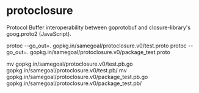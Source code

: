 protoclosure
============

Protocol Buffer interoperability between goprotobuf and closure-library's
goog.proto2 (JavaScript).

protoc --go_out=. gopkg.in/samegoal/protoclosure.v0/test.proto
protoc --go_out=. gopkg.in/samegoal/protoclosure.v0/package_test.proto

mv gopkg.in/samegoal/protoclosure.v0/test.pb.go gopkg.in/samegoal/protoclosure.v0/test.pb/
mv gopkg.in/samegoal/protoclosure.v0/package_test.pb.go gopkg.in/samegoal/protoclosure.v0/package_test.pb/